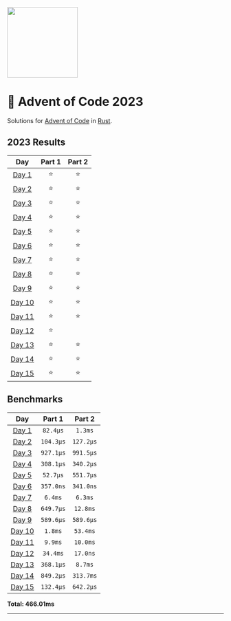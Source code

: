 <img src="./.assets/christmas_ferris.png" width="164">

# 🎄 Advent of Code 2023

Solutions for [Advent of Code](https://adventofcode.com/) in [Rust](https://www.rust-lang.org/).

<!--- advent_readme_stars table --->
## 2023 Results

| Day | Part 1 | Part 2 |
| :---: | :---: | :---: |
| [Day 1](https://adventofcode.com/2023/day/1) | ⭐ | ⭐ |
| [Day 2](https://adventofcode.com/2023/day/2) | ⭐ | ⭐ |
| [Day 3](https://adventofcode.com/2023/day/3) | ⭐ | ⭐ |
| [Day 4](https://adventofcode.com/2023/day/4) | ⭐ | ⭐ |
| [Day 5](https://adventofcode.com/2023/day/5) | ⭐ | ⭐ |
| [Day 6](https://adventofcode.com/2023/day/6) | ⭐ | ⭐ |
| [Day 7](https://adventofcode.com/2023/day/7) | ⭐ | ⭐ |
| [Day 8](https://adventofcode.com/2023/day/8) | ⭐ | ⭐ |
| [Day 9](https://adventofcode.com/2023/day/9) | ⭐ | ⭐ |
| [Day 10](https://adventofcode.com/2023/day/10) | ⭐ | ⭐ |
| [Day 11](https://adventofcode.com/2023/day/11) | ⭐ | ⭐ |
| [Day 12](https://adventofcode.com/2023/day/12) | ⭐ |   |
| [Day 13](https://adventofcode.com/2023/day/13) | ⭐ | ⭐ |
| [Day 14](https://adventofcode.com/2023/day/14) | ⭐ | ⭐ |
| [Day 15](https://adventofcode.com/2023/day/15) | ⭐ | ⭐ |
<!--- advent_readme_stars table --->

<!--- benchmarking table --->
## Benchmarks

| Day | Part 1 | Part 2 |
| :---: | :---: | :---:  |
| [Day 1](./src/bin/01.rs) | `82.4µs` | `1.3ms` |
| [Day 2](./src/bin/02.rs) | `104.3µs` | `127.2µs` |
| [Day 3](./src/bin/03.rs) | `927.1µs` | `991.5µs` |
| [Day 4](./src/bin/04.rs) | `308.1µs` | `340.2µs` |
| [Day 5](./src/bin/05.rs) | `52.7µs` | `551.7µs` |
| [Day 6](./src/bin/06.rs) | `357.0ns` | `341.0ns` |
| [Day 7](./src/bin/07.rs) | `6.4ms` | `6.3ms` |
| [Day 8](./src/bin/08.rs) | `649.7µs` | `12.8ms` |
| [Day 9](./src/bin/09.rs) | `589.6µs` | `589.6µs` |
| [Day 10](./src/bin/10.rs) | `1.8ms` | `53.4ms` |
| [Day 11](./src/bin/11.rs) | `9.9ms` | `10.0ms` |
| [Day 12](./src/bin/12.rs) | `34.4ms` | `17.0ns` |
| [Day 13](./src/bin/13.rs) | `368.1µs` | `8.7ms` |
| [Day 14](./src/bin/14.rs) | `849.2µs` | `313.7ms` |
| [Day 15](./src/bin/15.rs) | `132.4µs` | `642.2µs` |

**Total: 466.01ms**
<!--- benchmarking table --->

---
